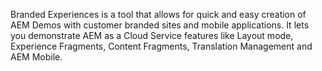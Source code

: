 Branded Experiences is a tool that allows for quick and easy creation of AEM Demos with customer branded sites and mobile applications. It lets you demonstrate AEM as a Cloud Service features like Layout mode, Experience Fragments, Content Fragments, Translation Management and AEM Mobile.

<!-- CLOUD-SERVICE_INSTRUCTIONS -->

<!-- QUICKSTART_INSTRUCTIONS -->
